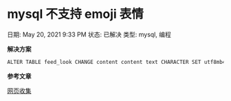 # mysql 不支持 emoji 表情

日期: May 20, 2021 9:33 PM
状态: 已解决
类型: mysql, 编程

**解决方案**

```java
ALTER TABLE feed_look CHANGE content content text CHARACTER SET utf8mb4 COLLATE utf8mb4_unicode_ci;
```

**参考文章**

[网页收集](https://www.notion.so/8f9462b07cad4be1879a081480715805)